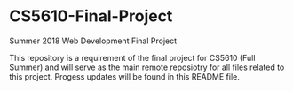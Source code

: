 # CS5610-Final-Project
Summer 2018 Web Development Final Project

This repository is a requirement of the final project for CS5610 (Full Summer) and will serve as the main remote reposiotry for all files related to this project. Progess updates will be found in this README file.

